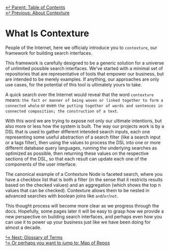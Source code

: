 ﻿[↩  Parent: Table of Contents](../README.md)  
[↩  Previous: About Contexture](README.md)

# What Is Contexture

People of the Internet, here we officialy introduce you to
`contexture`, our framework for building search interfaces.

This framework is carefully designed to be a generic solution for a
universe of unlimited possible search interfaces. We've started with a
minimal set of repositories that are representative of tools that
empower our business, but are intended to be merely examples. If
anything, our approaches are only use cases, for the potential of
this tool is ultimately yours to take.

A quick search over the Internet would reveal that the word
`contexture` means: `the fact or manner of being woven or linked
together to form a connected whole` or even `the putting together of
words and sentences in connected composition; the construction of a
text`.

With this word we are trying to expose not only our ultimate
intentions, but also more or less how the system is built. The way our
projects work is by a DSL that is used to gather different intended
search inputs, each one representing some useful abstraction of a
search filter (like a search input or a tags filter), then using the
values to process the DSL into one or more different database query
languages, running the underlying searches as optimized as possible,
then returning these values on the respective sections of the DSL, so
that each result can update each one of the components of the user
interface.

The canonical example of a Contexture Node is faceted search, where
you have a checkbox list that is both a filter (in the sense that it
restricts results based on the checked values) and an aggregation
(which shows the top n values that can be checked). Contexture allows
them to be nested in advanced searches with boolean joins like
`and`/`or`/`not`.

This thought process will become more clear as we progress through the
docs. Hopefully, some pages later it will be easy to grasp how we
provide a new perspective on building search interfaces, and perhaps
even how you can use it to power up your business just like we have
been doing for almost a decade.

[↪ Next: Glossary of Terms](glossary-of-terms.md)  
[↪ Or perhaps you want to jump to: Map of Repos](map-of-repos.md)
